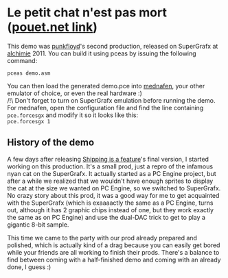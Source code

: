 # Le petit chat n'est pas mort ([pouet.net link](http://www.pouet.net/prod.php?which=58065))

This demo was [punkfloyd](http://www.punkfloyd.net)'s second production, released on SuperGrafx at [alchimie](http://triplea.fr/alchimie/pages/index.php) 2011.
You can build it using pceas by issuing the following command:  
````
pceas demo.asm
````

You can then load the generated demo.pce into [mednafen](http://mednafen.sourceforge.net), your other emulator of choice, or even the real hardware :)  
/!\ Don't forget to turn on SuperGrafx emulation before running the demo.  
For mednafen, open the configuration file and find the line containing ````pce.forcesgx```` and modify it so it looks like this:  
````pce.forcesgx 1````

## History of the demo

A few days after releasing [Shipping is a feature](https://github.com/nop00/shipping-is-a-feature)'s final version, I started working on this production. It's a small prod, just a repro of the infamous nyan cat on the SuperGrafx. It actually started as a PC Engine project, but after a while we realized that we wouldn't have enough sprites to display the cat at the size we wanted on PC Engine, so we switched to SuperGrafx.  
No crazy story about this prod, it was a good way for me to get acquainted with the SuperGrafx (which is exaaaactly the same as a PC Engine, turns out, although it has 2 graphic chips instead of one, but they work exactly the same as on PC Engine) and use the dual-DAC trick to get to play a gigantic 8-bit sample.  

This time we came to the party with our prod already prepared and polished, which is actually kind of a drag because you can easily get bored while your friends are all working to finish their prods. There's a balance to find between coming with a half-finished demo and coming with an already done, I guess :)
